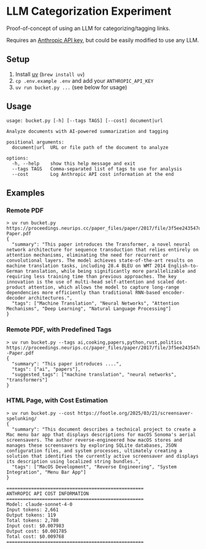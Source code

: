 # LLM Categorization Experiment

Proof-of-concept of using an LLM for categorizing/tagging links.

Requires an [Anthropic API key](https://docs.anthropic.com/en/api/admin-api/apikeys/get-api-key), but could be easily modified to use any LLM.

## Setup

1. Install [uv](https://docs.astral.sh/uv/) (`brew install uv`)
2. `cp .env.example .env` and add your `ANTHROPIC_API_KEY`
3. `uv run bucket.py ...` (see below for usage)

## Usage

```
usage: bucket.py [-h] [--tags TAGS] [--cost] document|url

Analyze documents with AI-powered summarization and tagging

positional arguments:
  document|url  URL or file path of the document to analyze

options:
  -h, --help    show this help message and exit
  --tags TAGS   Comma-separated list of tags to use for analysis
  --cost        Log Anthropic API cost information at the end
```

## Examples

### Remote PDF

```
> uv run bucket.py https://proceedings.neurips.cc/paper_files/paper/2017/file/3f5ee243547dee91fbd053c1c4a845aa-Paper.pdf
{
  "summary": "This paper introduces the Transformer, a novel neural network architecture for sequence transduction that relies entirely on attention mechanisms, eliminating the need for recurrent or convolutional layers. The model achieves state-of-the-art results on machine translation tasks, including 28.4 BLEU on WMT 2014 English-to-German translation, while being significantly more parallelizable and requiring less training time than previous approaches. The key innovation is the use of multi-head self-attention and scaled dot-product attention, which allows the model to capture long-range dependencies more efficiently than traditional RNN-based encoder-decoder architectures.",
  "tags": ["Machine Translation", "Neural Networks", "Attention Mechanisms", "Deep Learning", "Natural Language Processing"]
}
```

### Remote PDF, with Predefined Tags

```
> uv run bucket.py --tags ai,cooking,papers,python,rust,politics https://proceedings.neurips.cc/paper_files/paper/2017/file/3f5ee243547dee91fbd053c1c4a845aa
-Paper.pdf
{
  "summary": "This paper introduces ....",
  "tags": ["ai", "papers"],
  "suggested_tags": ["machine translation", "neural networks", "transformers"]
}
```

### HTML Page, with Cost Estimation

```
> uv run bucket.py --cost https://footle.org/2025/03/21/screensaver-spelunking/
{
  "summary": "This document describes a technical project to create a Mac menu bar app that displays descriptions for macOS Sonoma's aerial screensavers. The author reverse-engineered how macOS stores and manages these screensavers by exploring SQLite databases, JSON configuration files, and system processes, ultimately creating a solution that identifies the currently active screensaver and displays its description using localized string bundles.",
  "tags": ["MacOS Development", "Reverse Engineering", "System Integration", "Menu Bar App"]
}

==================================================
ANTHROPIC API COST INFORMATION
==================================================
Model: claude-sonnet-4-0
Input tokens: 2,661
Output tokens: 119
Total tokens: 2,780
Input cost: $0.007983
Output cost: $0.001785
Total cost: $0.009768
==================================================
```

